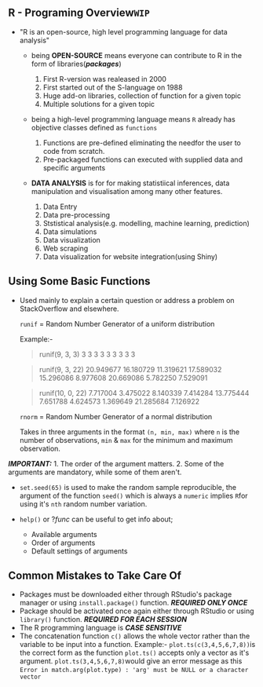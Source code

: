 R - Programing Overview`WIP`
---
- "R is an open-source, high level programming language for data analysis"
	- being **OPEN-SOURCE** means everyone can contribute to R in the form of libraries(**_packages_**)
		1. First R-version was realeased in 2000
		2. First started out of the S-language on 1988
		3. Huge add-on libraries, collection of function for a given topic
		4. Multiple solutions for a given topic
		
	- being a high-level programming language means `R` already has objective classes defined as `functions`
		1. Functions are pre-defined eliminating the needfor the user to code from scratch.
		2. Pre-packaged functions can executed with supplied data and specific arguments
		
	- **DATA ANALYSIS** is for for making statistiical inferences, data manipulation and visualisation among many other features.
		1. Data Entry
		2. Data pre-processing
		3. Ststistical analysis(e.g. modelling, machine learning, prediction)
		4. Data simulations
		5. Data visualization
		6. Web scraping
		7. Data visualization for website integration(using Shiny)
		
Using Some Basic Functions
---
- Used mainly to explain a certain question or address a problem on StackOverflow and elsewhere.
	
    `runif` = Random Number Generator of a uniform distribution

	Example:-

	> runif(9, 3, 3)
 3 3 3 3 3 3 3 3 3

	> runif(9, 3, 22)
 20.949677 16.180729 11.319621 17.589032 15.296086  8.977608 20.669086  5.782250  7.529091

	> runif(10, 0, 22)
  7.717004  3.475022  8.140339  7.414284 13.775444  7.651788  4.624573  1.369649 21.285684  7.126922

    `rnorm` = Random Number Generator of a normal distribution

	Takes in three arguments in the format `(n, min, max)` where `n` is the number of observations, `min` & `max` for the minimum and maximum observation.

**_IMPORTANT:_**
		1. The order of the argument matters.
        2. Some of the arguments are mandatory, while some of them aren't.

- `set.seed(65)` is used to make the random sample reproducible, the argument of the function `seed()` which is always a `numeric` implies `R`for using it's `nth` random number variation.

- `help()` or ?_func_ can be useful to get info about;
	- Available arguments
	- Order of arguments
	- Default settings of arguments

Common Mistakes to Take Care Of
----
- Packages must be downloaded either through RStudio's package manager or using `install.package()` function. _**REQUIRED ONLY ONCE**_
- Package should be activated once again either through RStudio or using `library()` function. _**REQUIRED FOR EACH SESSION**_
-  The R programming language is _**CASE SENSITIVE**_
-  The concatenation function `c()` allows the whole vector rather than the variable to be input into a function.
	Example:-
    `plot.ts(c(3,4,5,6,7,8))`is the correct form as the function `plot.ts()` accepts 	only a vector as it's argument.
    `plot.ts(3,4,5,6,7,8)`would give an error message as this `Error in match.arg(plot.type) : 'arg' must be NULL or a character vector`
